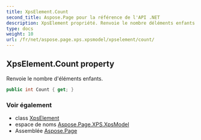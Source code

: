 ```yaml
---
title: XpsElement.Count
second_title: Aspose.Page pour la référence de l'API .NET
description: XpsElement propriété. Renvoie le nombre déléments enfants.
type: docs
weight: 10
url: /fr/net/aspose.page.xps.xpsmodel/xpselement/count/
---
```

## XpsElement.Count property

Renvoie le nombre d'éléments enfants.

```csharp
public int Count { get; }
```

### Voir également

* class [XpsElement](../)
* espace de noms [Aspose.Page.XPS.XpsModel](../../xpselement/)
* Assemblée [Aspose.Page](../../../)


